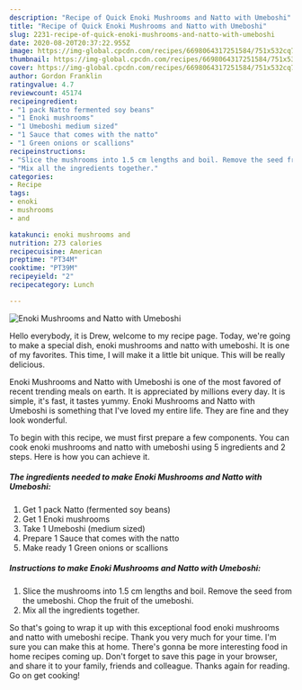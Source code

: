 ```yaml
---
description: "Recipe of Quick Enoki Mushrooms and Natto with Umeboshi"
title: "Recipe of Quick Enoki Mushrooms and Natto with Umeboshi"
slug: 2231-recipe-of-quick-enoki-mushrooms-and-natto-with-umeboshi
date: 2020-08-20T20:37:22.955Z
image: https://img-global.cpcdn.com/recipes/6698064317251584/751x532cq70/enoki-mushrooms-and-natto-with-umeboshi-recipe-main-photo.jpg
thumbnail: https://img-global.cpcdn.com/recipes/6698064317251584/751x532cq70/enoki-mushrooms-and-natto-with-umeboshi-recipe-main-photo.jpg
cover: https://img-global.cpcdn.com/recipes/6698064317251584/751x532cq70/enoki-mushrooms-and-natto-with-umeboshi-recipe-main-photo.jpg
author: Gordon Franklin
ratingvalue: 4.7
reviewcount: 45174
recipeingredient:
- "1 pack Natto fermented soy beans"
- "1 Enoki mushrooms"
- "1 Umeboshi medium sized"
- "1 Sauce that comes with the natto"
- "1 Green onions or scallions"
recipeinstructions:
- "Slice the mushrooms into 1.5 cm lengths and boil. Remove the seed from the umeboshi. Chop the fruit of the umeboshi."
- "Mix all the ingredients together."
categories:
- Recipe
tags:
- enoki
- mushrooms
- and

katakunci: enoki mushrooms and 
nutrition: 273 calories
recipecuisine: American
preptime: "PT34M"
cooktime: "PT39M"
recipeyield: "2"
recipecategory: Lunch

---
```



![Enoki Mushrooms and Natto with Umeboshi](https://img-global.cpcdn.com/recipes/6698064317251584/751x532cq70/enoki-mushrooms-and-natto-with-umeboshi-recipe-main-photo.jpg)

Hello everybody, it is Drew, welcome to my recipe page. Today, we're going to make a special dish, enoki mushrooms and natto with umeboshi. It is one of my favorites. This time, I will make it a little bit unique. This will be really delicious.



Enoki Mushrooms and Natto with Umeboshi is one of the most favored of recent trending meals on earth. It is appreciated by millions every day. It is simple, it's fast, it tastes yummy. Enoki Mushrooms and Natto with Umeboshi is something that I've loved my entire life. They are fine and they look wonderful.


To begin with this recipe, we must first prepare a few components. You can cook enoki mushrooms and natto with umeboshi using 5 ingredients and 2 steps. Here is how you can achieve it.

<!--inarticleads1-->

##### The ingredients needed to make Enoki Mushrooms and Natto with Umeboshi:

1. Get 1 pack Natto (fermented soy beans)
1. Get 1 Enoki mushrooms
1. Take 1 Umeboshi (medium sized)
1. Prepare 1 Sauce that comes with the natto
1. Make ready 1 Green onions or scallions




<!--inarticleads2-->

##### Instructions to make Enoki Mushrooms and Natto with Umeboshi:

1. Slice the mushrooms into 1.5 cm lengths and boil. Remove the seed from the umeboshi. Chop the fruit of the umeboshi.
1. Mix all the ingredients together.




So that's going to wrap it up with this exceptional food enoki mushrooms and natto with umeboshi recipe. Thank you very much for your time. I'm sure you can make this at home. There's gonna be more interesting food in home recipes coming up. Don't forget to save this page in your browser, and share it to your family, friends and colleague. Thanks again for reading. Go on get cooking!
